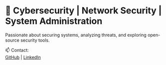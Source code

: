 # 🔐 Cybersecurity | Network Security | System Administration  

Passionate about securing systems, analyzing threats, and exploring open-source security tools.  

📫 Contact:  
[GitHub](https://github.com/your-username) | [LinkedIn](https://www.linkedin.com/in/your-name/)  
